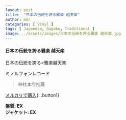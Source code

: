 ```yaml
---
layout: post
title:  "日本の伝統を誇る雅楽 越天楽"
author: mmr
categories: [ Vinyl ]
tags: [ Japanese, Gagaku, Traditional ]
image: ../assets/images/日本の伝統を誇る雅楽 越天楽.jpg
---
```


#### 日本の伝統を誇る雅楽 越天楽


日本の伝統を誇る<雅楽越天楽 

ミノルフォンレコード 

>神社本庁推薦



[メルカリで購入](https://jp.mercari.com/item/m63383553846){: .button1}


<div class="mt-4 mb-4 d-flex align-items-center">
<strong class="mr-1">盤質: EX</strong>
</div>
<div class="mt-4 mb-4 d-flex align-items-center">
<strong class="mr-1">ジャケット: EX</strong>
</div>